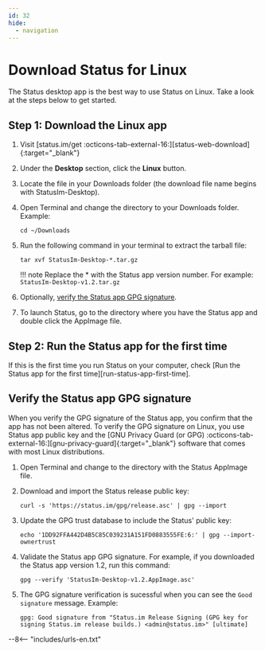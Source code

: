 ```yaml
---
id: 32
hide:
  - navigation
---
```


# Download Status for Linux

The Status desktop app is the best way to use Status on Linux. Take a look at the steps below to get started.

## Step 1: Download the Linux app

1. Visit [status.im/get :octicons-tab-external-16:][status-web-download]{:target="_blank"}
1. Under the **Desktop** section, click the **Linux** button.
1. Locate the file in your Downloads folder (the download file name begins with StatusIm-Desktop).
1. Open Terminal and change the directory to your Downloads folder. Example:

    `cd ~/Downloads`

1. Run the following command in your terminal to extract the tarball file:

    `tar xvf StatusIm-Desktop-*.tar.gz`

    !!! note
        Replace the * with the Status app version number. For example: `StatusIm-Desktop-v1.2.tar.gz`

1. Optionally, [verify the Status app GPG signature](#verify-the-status-app-gpg-signature).
1. To launch Status, go to the directory where you have the Status app and double click the AppImage file.

## Step 2: Run the Status app for the first time

If this is the first time you run Status on your computer, check [Run the Status app for the first time][run-status-app-first-time].

<!--
## Update Status
-->

## Verify the Status app GPG signature

When you verify the GPG signature of the Status app, you confirm that the app has not been altered. To verify the GPG signature on Linux, you use Status app public key and the [GNU Privacy Guard (or GPG) :octicons-tab-external-16:][gnu-privacy-guard]{:target="_blank"} software that comes with most Linux distributions.

1. Open Terminal and change to the directory with the Status AppImage file.
1. Download and import the Status release public key:

    `curl -s 'https://status.im/gpg/release.asc' | gpg --import`

1. Update the GPG trust database to include the Status' public key:

    `echo '1DD92FFA442D4B5C85C039231A151FD0883555FE:6:' | gpg --import-ownertrust`

1. Validate the Status app GPG signature. For example, if you downloaded the Status app version 1.2, run this command:

    `gpg --verify 'StatusIm-Desktop-v1.2.AppImage.asc'`

1. The GPG signature verification is sucessful when you can see the `Good signature` message. Example:

    `gpg: Good signature from "Status.im Release Signing (GPG key for signing Status.im release builds.) <admin@status.im>" [ultimate]`

--8<-- "includes/urls-en.txt"
